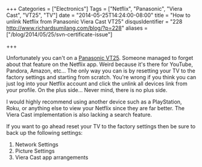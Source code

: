 +++
Categories = ["Electronics"]
Tags = ["Netflix", "Panasonic", "Viera Cast", "VT25", "TV"]
date = "2014-05-25T14:24:00-08:00"
title = "How to unlink Netflix from Panasonic Viera Cast VT25"
disqusIdentifier = "228 http://www.richardsumilang.com/blog/?p=228"
aliases = ["/blog/2014/05/25/svn-certificate-issue"]

+++

[1]: http://www.amazon.com/Panasonic-TC-P58VT25-1080p-VIERA-Plasma/dp/B003N3BV5O "Panasonic VT25"

Unfortunately you can't on a [Panasonic VT25][1]. Someone managed to forget
about that feature on the Netflix app. Weird because it's there for YouTube,
Pandora, Amazon, etc... The only way you can is by resetting your TV to the
factory settings and starting from scratch. You're wrong if you think you can
just log into your Netflix account and click the unlink all devices link from
your profile. On the plus side... Never mind, there is no plus side.

<!--more-->

I would highly recommend using another device such as a PlayStation, Roku, or
anything else to view your Netflix since they are far better. The Viera Cast
implementation is also lacking a search feature.

If you want to go ahead reset your TV to the factory settings then be sure to
back up the following settings:

1. Network Settings
2. Picture Settings
3. Viera Cast app arrangements
